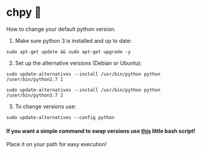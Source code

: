 # chpy :snake:
How to change your default python version.

1) Make sure python 3 is installed and up to date:
``` shell
sudo apt-get update && sudo apt-get upgrade -y
```

2) Set up the alternative versions (Debian or Ubuntu):
```shell
sudo update-alternatives --install /usr/bin/python python /user/bin/python2.7 1
```
```shell
sudo update-alternatives --install /usr/bin/python python /user/bin/python3.7 2
```

3) To change versions use:
```shell
sudo update-alternatives --config python
```

#### If you want a simple command to swap versions use [this](https://github.com/librarysteve/chpy/blob/master/chpy) little bash script!
Place it on your path for easy execution! 
